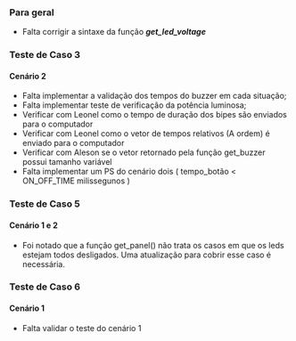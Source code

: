 ### Para geral ###
* Falta corrigir a sintaxe da função __*get_led_voltage*__


### Teste de Caso 3 ###
#### Cenário 2 ####
* Falta implementar a validação dos tempos do buzzer em cada situação;
* Falta implementar teste de verificação da potência luminosa;
* Verificar com Leonel como o tempo de duração dos bipes são enviados para o computador
* Verificar com Leonel como o vetor de tempos relativos (A ordem) é enviado para o computador
* Verificar com Aleson se o vetor retornado pela função get_buzzer possui tamanho variável
* Falta implementar um PS do cenário dois ( tempo_botão < ON_OFF_TIME milissegunos )


### Teste de Caso 5 ###
#### Cenário 1 e 2 ###

* Foi notado que a função get_panel() não trata os casos em que
os leds estejam todos desligados. Uma atualização para cobrir esse caso é necessária.


### Teste de Caso 6 ###
#### Cenário 1 ###
* Falta validar o teste do cenário 1
